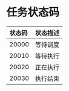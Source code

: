 # 任务状态码

| 状态码 | 状态描述 |
| :----- | -------- |
| 20000  | 等待调度 |
| 20010  | 等待执行 |
| 20020 | 正在执行 |
| 20030 | 执行结束 |